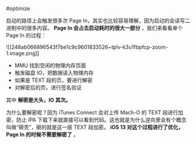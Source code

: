 #optimize 

启动的路径上会触发很多次 Page In，其实也比较容易理解，因为启动的会读写二进制中的很多内容。 **Page In 会占去启动耗时的很大一部分** ，我们来看看单个 Page In 的过程：

![[248ab066896543f7be1c9c9601833526~tplv-k3u1fbpfcp-zoom-1.image.png]]

* MMU 找到空闲的物理内存页面
* 触发磁盘 IO，把数据读入物理内存
* 如果是 TEXT 段的页，要进行解密
* 对解密后的页，进行签名验证

其中 **解密是大头，IO 其次。**

为什么要解密呢？因为 iTunes Connect 会对上传 Mach-O 的 TEXT 段进行加密，防止 IPA 下载下来就直接可以看到代码。这也就是为什么逆向里会有个概念叫做“砸壳”，砸的就是这一层 TEXT 段加密。 **iOS 13 对这个过程进行了优化，Page In 的时候不需要解密了** 。